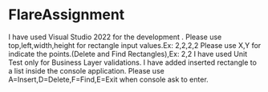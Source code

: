 # FlareAssignment

I have used Visual Studio 2022 for the development .
Please use top,left,width,height for rectangle input values.Ex: 2,2,2,2
Please use X,Y for indicate the points.(Delete and Find Rectangles),Ex: 2,2
I have used Unit Test only for Business Layer validations.
I have added inserted rectangle to a list inside the console application.
Please use A=Insert,D=Delete,F=Find,E=Exit when console ask to enter.

